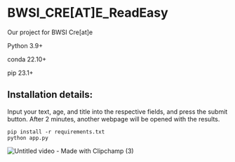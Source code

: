 # BWSI_CRE[AT]E_ReadEasy
Our project for BWSI Cre[at]e

Python 3.9+

conda 22.10+

pip 23.1+

## Installation details:

Input your text, age, and title into the respective fields, and press the submit button. After 2 minutes, another webpage will be opened with the results. 

```
pip install -r requirements.txt
python app.py
```

![Untitled video - Made with Clipchamp (3)](https://user-images.githubusercontent.com/72983931/233778014-20171509-33eb-4da7-9104-2c3f8f4c6d9e.gif)
